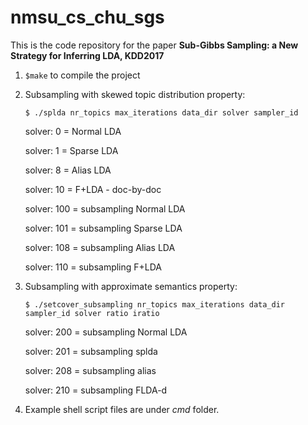 # nmsu_cs_chu_sgs

This is the code repository for the paper **Sub-Gibbs Sampling: a New Strategy for Inferring LDA, KDD2017**

1. ```$make``` to compile the project
2. Subsampling with skewed topic distribution property: 
   
   ```$ ./splda nr_topics max_iterations data_dir solver sampler_id```
 
    solver: 0 = Normal LDA
 
    solver: 1 = Sparse LDA
 
    solver: 8 = Alias LDA
 
    solver: 10 = F+LDA - doc-by-doc
 
    solver: 100 = subsampling Normal LDA
 
    solver: 101 = subsampling Sparse LDA
 
    solver: 108 = subsampling Alias LDA
 
    solver: 110 = subsampling F+LDA
 
3. Subsampling with approximate semantics property: 

   ```$ ./setcover_subsampling nr_topics max_iterations data_dir sampler_id solver ratio iratio```

   solver: 200 = subsampling Normal LDA

   solver: 201 = subsampling splda

   solver: 208 = subsampling alias

   solver: 210 = subsampling FLDA-d

4. Example shell script files are under *cmd* folder.
